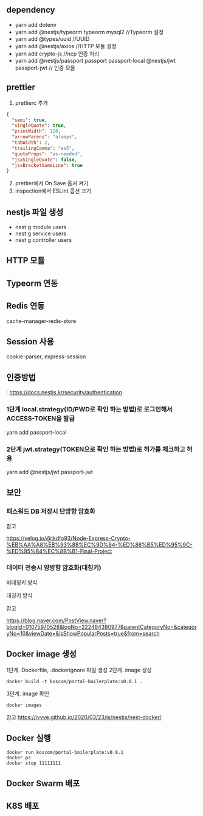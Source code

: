 ## dependency
- yarn add dotenv
- yarn add @nestjs/typeorm typeorm mysql2 //Typeorm 설정
- yarn add @types/uuid //UUID
- yarn add @nestjs/axios //HTTP 모듈 설정
- yarn add crypto-js //ncp 인증 처리
- yarn add @nestjs/passport passport passport-local @nestjs/jwt passport-jwt // 인증 모듈 


## prettier
1. prettierc 추가
```json
{
  "semi": true,
  "singleQuote": true,
  "printWidth": 120,
  "arrowParens": "always",
  "tabWidth": 2,
  "trailingComma": "es5",
  "quoteProps": "as-needed",
  "jsxSingleQuote": false,
  "jsxBracketSameLine": true
}
```
2. prettier에서 On Save 옵셔 켜기
3. inspection에서 ESLint 옵션 끄기

## nestjs 파일 생성
- nest g module users
- nest g service users
- nest g controller users

## HTTP 모듈


## Typeorm 연동


## Redis 연동
cache-manager-redis-store


## Session 사용
cookie-parser, express-session

## 인증방법
: https://docs.nestjs.kr/security/authentication

### 1단계 local.strategy(ID/PWD로 확인 하는 방법)로 로그인해서 ACCESS-TOKEN을 발급
yarn add passport-local


### 2단계 jwt.strategy(TOKEN으로 확인 하는 방법)로 허가를 체크하고 허용
yarn add @nestjs/jwt passport-jwt

## 보안
### 패스워드 DB 저장시 단방향 암호화

참고

https://velog.io/@tkdfo93/Node-Express-Crypto-%EB%AA%A8%EB%93%88%EC%9D%84-%ED%86%B5%ED%95%9C-%ED%95%B4%EC%8B%B1-Final-Project


### 데이터 전송시 양방향 암호화(대칭키)
비대칭키 방식

대칭키 방식

참고

https://blog.naver.com/PostView.naver?blogId=01075970528&logNo=222484380977&parentCategoryNo=&categoryNo=10&viewDate=&isShowPopularPosts=true&from=search

## Docker image 생성
1단계. Dockerfile, .dockerignore 파일 생성
2단계. image 생성
```
docker build -t koscom/portal-boilerplate:v0.0.1 .
```
3단계. image 확인
```
docker images
```

참고
https://ivvve.github.io/2020/03/23/js/nestjs/nest-docker/

## Docker 실행
```
docker run koscom/portal-boilerplate:v0.0.1
docker ps
docker stop 11111111
```

## Docker Swarm 배포


## K8S 배포
